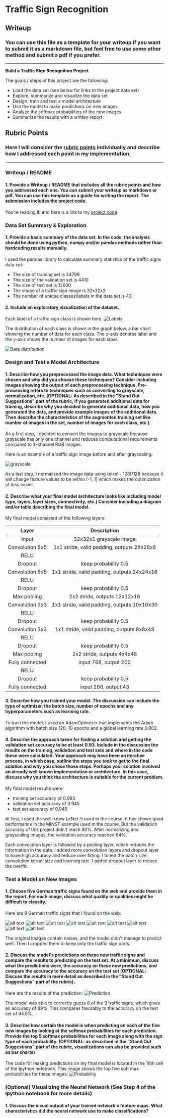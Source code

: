 # **Traffic Sign Recognition** 

## Writeup

### You can use this file as a template for your writeup if you want to submit it as a markdown file, but feel free to use some other method and submit a pdf if you prefer.

---

**Build a Traffic Sign Recognition Project**

The goals / steps of this project are the following:
* Load the data set (see below for links to the project data set)
* Explore, summarize and visualize the data set
* Design, train and test a model architecture
* Use the model to make predictions on new images
* Analyze the softmax probabilities of the new images
* Summarize the results with a written report


[//]: # (Image References)

[image1]: ./examples/distribution.png "Visualization"
[image2]: ./examples/gray.jpg "Grayscaling"
[image3]: ./test/random.png "Random exploration"
[image4]: ./test/animal_crossing.jpg "Traffic Sign 7"
[image5]: ./test/end.jpg "Traffic Sign 8"
[image6]: ./test/general%20caution.jpg "Traffic Sign 9"
[image7]: ./test/priority.jpg "Traffic Sign 10"
[image8]: ./test/speed%20limit%2030.jpg "Traffic Sign 11"
[image9]: ./test/speed%20limit%2050.jpg "Traffic Sign 7"
[image10]: ./test/speed%20limit%2060.jpg "Traffic Sign 8"
[image11]: ./test/stop.jpg "Traffic Sign 9"
[image12]: ./test/yield.jpg "Traffic Sign 10"
[image13]: ./test/prediction.png "Prediction"
[image14]: ./test/prob.png "Probability"


## Rubric Points
### Here I will consider the [rubric points](https://review.udacity.com/#!/rubrics/481/view) individually and describe how I addressed each point in my implementation.  

---
### Writeup / README

#### 1. Provide a Writeup / README that includes all the rubric points and how you addressed each one. You can submit your writeup as markdown or pdf. You can use this template as a guide for writing the report. The submission includes the project code.

You're reading it! and here is a link to my [project code](https://github.com/yz540/traffic-Sign-Classifier/blob/master/Traffic_Sign_Classifier.ipynb)

### Data Set Summary & Exploration

#### 1. Provide a basic summary of the data set. In the code, the analysis should be done using python, numpy and/or pandas methods rather than hardcoding results manually.

I used the pandas library to calculate summary statistics of the traffic
signs data set:

* The size of training set is 34799
* The size of the validation set is 4410
* The size of test set is 12630
* The shape of a traffic sign image is 32x32x3
* The number of unique classes/labels in the data set is 43

#### 2. Include an exploratory visualization of the dataset.

Each label of a traffic sign class is shown here.
![Labels][image3]

The distribution of each class is shown in the graph below, a bar chart showing the number of data for each class. The x-axis denotes label and the y-axis shows the number of images for each label.

![Data distribution][image1]

### Design and Test a Model Architecture

#### 1. Describe how you preprocessed the image data. What techniques were chosen and why did you choose these techniques? Consider including images showing the output of each preprocessing technique. Pre-processing refers to techniques such as converting to grayscale, normalization, etc. (OPTIONAL: As described in the "Stand Out Suggestions" part of the rubric, if you generated additional data for training, describe why you decided to generate additional data, how you generated the data, and provide example images of the additional data. Then describe the characteristics of the augmented training set like number of images in the set, number of images for each class, etc.)

As a first step, I decided to convert the images to grayscale because grayscale has only one channel and reduces computational requirements compared to 3-channel RGB images.

Here is an example of a traffic sign image before and after grayscaling.

![grayscale][image2]

As a last step, I normalized the image data using (pixel - 128)/128 because it will change feature values to be within [-1, 1] which makes the optimization of loss easier.


#### 2. Describe what your final model architecture looks like including model type, layers, layer sizes, connectivity, etc.) Consider including a diagram and/or table describing the final model.

My final model consisted of the following layers:

| Layer         		|     Description	        					| 
|:---------------------:|:---------------------------------------------:| 
| Input         		| 32x32x1 grayscale image   							| 
| Convolution 5x5     	| 1x1 stride, valid padding, outputs 28x28x6 	|
| RELU					|												|
| Dropout				| keep probability 0.5        									|
| Convolution 5x5	    | 1x1 stride, valid padding, outputs 24x24x16       									|
| RELU					|												|
| Dropout				| keep probability 0.5        									|
| Max pooling	      	| 2x2 stride,  outputs 12x12x16 				|
| Convolution 3x3     	| 1x1 stride, valid padding, outputs 10x10x30 	|
| RELU					|												|
| Dropout				| keep probability 0.5        									|
| Convolution 3x3	    | 1x1 stride, valid padding, outputs 8x8x48       									|
| RELU					|												|
| Dropout				| keep probability 0.5        									|
| Max pooling	      	| 2x2 stride,  outputs 4x4x48 				|
| Fully connected		| input 768, output 200     									|
| RELU					|												|
| Dropout				| keep probability 0.5        									|
| Fully connected		| input 200, output 43     									|


#### 3. Describe how you trained your model. The discussion can include the type of optimizer, the batch size, number of epochs and any hyperparameters such as learning rate.

To train the model, I used an AdamOptimizer that implements the Adam algorithm with batch size 120, 10 epochs and a global learning rate 0.002.

#### 4. Describe the approach taken for finding a solution and getting the validation set accuracy to be at least 0.93. Include in the discussion the results on the training, validation and test sets and where in the code these were calculated. Your approach may have been an iterative process, in which case, outline the steps you took to get to the final solution and why you chose those steps. Perhaps your solution involved an already well known implementation or architecture. In this case, discuss why you think the architecture is suitable for the current problem.

My final model results were:
* training set accuracy of 0.983
* validation set accuracy of 0.945 
* test set accuracy of 0.945

At first, I used the well-know LeNet-5 used in the course. It has shown good performance in the MINST example used in the course. But the validation accuracy of this project didn't reach 90%. After normalizing and grayscaling images, the validation accuracy reached 94%.

Each convolution layer is followed by a pooling layer, which reduces the information in the data. I added more convolution layers and dropout layer to have high accuracy and reduce over fitting. I tuned the batch size, convolution kernel size and learning rate.
I added dropout layer to reduce the overfit.

### Test a Model on New Images

#### 1. Choose five German traffic signs found on the web and provide them in the report. For each image, discuss what quality or qualities might be difficult to classify.

Here are 9 German traffic signs that I found on the web:

![alt text][image4] ![alt text][image5] ![alt text][image6] 
![alt text][image7] ![alt text][image8]
![alt text][image9] ![alt text][image10]
![alt text][image11] ![alt text][image12]

The original images contain noises, and the model didn't manage to predict well. Then I cropped them to keep only the traffic sign parts.

#### 2. Discuss the model's predictions on these new traffic signs and compare the results to predicting on the test set. At a minimum, discuss what the predictions were, the accuracy on these new predictions, and compare the accuracy to the accuracy on the test set (OPTIONAL: Discuss the results in more detail as described in the "Stand Out Suggestions" part of the rubric).

Here are the results of the prediction:
![Prediction][image13]

The model was able to correctly guess 8 of the 9 traffic signs, which gives an accuracy of 89%. This compares favorably to the accuracy on the test set of 94.5%.

#### 3. Describe how certain the model is when predicting on each of the five new images by looking at the softmax probabilities for each prediction. Provide the top 5 softmax probabilities for each image along with the sign type of each probability. (OPTIONAL: as described in the "Stand Out Suggestions" part of the rubric, visualizations can also be provided such as bar charts)

The code for making predictions on my final model is located in the 18th cell of the Ipython notebook.
This image shows the top five soft max probabilities for these images.
![Probability][image14]

### (Optional) Visualizing the Neural Network (See Step 4 of the Ipython notebook for more details)
#### 1. Discuss the visual output of your trained network's feature maps. What characteristics did the neural network use to make classifications?


